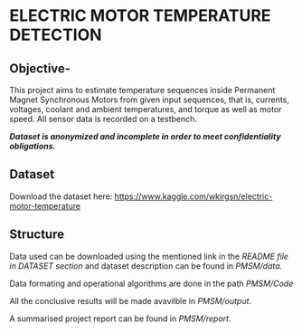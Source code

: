 #  ELECTRIC MOTOR TEMPERATURE DETECTION
##  Objective-
 This project aims to estimate temperature sequences inside Permanent Magnet Synchronous Motors from given input sequences, that is, currents, voltages, coolant and ambient temperatures, and torque as well as motor speed. All sensor data is recorded on a testbench.

***Dataset is anonymized and incomplete in order to meet confidentiality obligations.***

##  Dataset
Download the dataset here: https://www.kaggle.com/wkirgsn/electric-motor-temperature

## Structure
Data used can be downloaded using the mentioned link in the *README file in DATASET section* and dataset description can be found in *PMSM/data.*

Data formating and operational algorithms are done in the path *PMSM/Code* 

All the conclusive results will be made avavilble in *PMSM/output*.

A summarised project report can be found in *PMSM/report.*
